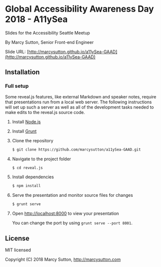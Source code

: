 # Global Accessibility Awareness Day 2018 - A11ySea

Slides for the Accessibility Seattle Meetup

By Marcy Sutton, Senior Front-end Engineer

Slide URL: [http://marcysutton.github.io/a11ySea-GAAD](http://marcysutton.github.io/a11ySea-GAAD)

## Installation

### Full setup

Some reveal.js features, like external Markdown and speaker notes, require that presentations run from a local web server. The following instructions will set up such a server as well as all of the development tasks needed to make edits to the reveal.js source code.

1. Install [Node.js](http://nodejs.org/)

2. Install [Grunt](http://gruntjs.com/getting-started#installing-the-cli)

4. Clone the repository
   ```sh
   $ git clone https://github.com/marcysutton/a11ySea-GAAD.git
   ```

5. Navigate to the project folder
   ```sh
   $ cd reveal.js
   ```

6. Install dependencies
   ```sh
   $ npm install
   ```

7. Serve the presentation and monitor source files for changes
   ```sh
   $ grunt serve
   ```

8. Open <http://localhost:8000> to view your presentation

   You can change the port by using `grunt serve --port 8001`.

## License

MIT licensed

Copyright (C) 2018 Marcy Sutton, http://marcysutton.com

